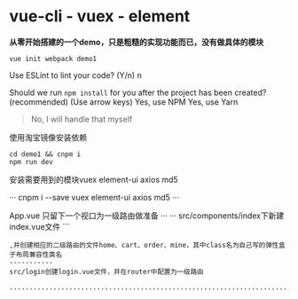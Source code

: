 # vue-cli - vuex - element
**从零开始搭建的一个demo，只是粗糙的实现功能而已，没有做具体的模块**

```
vue init webpack demo1
```

Use ESLint to lint your code? (Y/n) n

Should we run `npm install` for you after the project has been created? (recommended) (Use arrow keys)
Yes, use NPM
Yes, use Yarn
>No, I will handle that myself

使用淘宝镜像安装依赖
```
cd demo1 && cnpm i 
npm run dev
```
安装需要用到的模块vuex element-ui axios md5 

···
cnpm i --save vuex element-ui axios md5 
···

App.vue  只留下一个视口为一级路由做准备
···
<template>
  <div id="app">
    <router-view/>
  </div>
</template>
···
src/components/index下新建index.vue文件
```
<template>
  <div id="app" class="flex flex-v">
    <header class="flex flex-hc flex-vc"><h1>我是头部</h1></header>
    <main class="flex1">
      <div class="mainall">
        <router-view/>
      </div>
    </main>
    <footer class="flex flex-hsb flex-vc">
      <router-link to="/index/home">home</router-link>
      <router-link to="/index/cart">cart</router-link>
      <router-link to="/index/order">order</router-link>
      <router-link to="/index/mine">mine</router-link>
    </footer>
  </div>
</template>

<script>

  export default {
    name: 'App' ,
    data () {
      return {
        msg: 'test'
      }
    } ,
    mounted () {
      let path = this.$route.path;
      if ( path.indexOf( "/home" ) !== -1 ) {
        this.$store.state.msg = "home"
      }else if ( path.indexOf( "/cart" ) !== -1 ) {
        this.$store.state.msg = "cart"
      }else if ( path.indexOf( "/order" ) !== -1 ) {
        this.$store.state.msg = "order"
      }else if ( path.indexOf( "/mine" ) !== -1 ) {
        this.$store.state.msg = "mine"
      }

    } ,
    methods: {
      changehead ( val ) {
        let str = val.currentTarget.innerHTML;
        this.$store.state.msg = str
      }
    }
  }
</script>

<style>
  html, body {
    height: 100%;
  }

  #app {
    height: 100%;
  }

  header {
    height: 5rem;
    border-bottom: 1px solid #999;
  }

  main {
    overflow: auto;
  }

  main::-webkit-scrollbar {
    display: none;
  }
.mainall{
  height:100%;
}
  footer {
    height: 5rem;
    border-top: 1px solid #999;
    /*padding:0 1.2rem;*/
  }

  footer a:not(:first-child) {
    border-left: 1px solid #999;
  }

  footer a {
    -webkit-box-flex: 1; /* OLD - iOS 6-, Safari 3.1-6 */
    -moz-box-flex: 1; /* OLD - Firefox 19- */
    -webkit-flex: 1; /* Chrome */
    -ms-flex: 1; /* IE 10 */
    flex: 1; /* NEW, Spec - Opera 12.1, Firefox 20+ */
    text-align: center;
  }
  .router-link-active{
    color:red;
  }
</style>
```
,并创建相应的二级路由的文件home、cart、order、mine，其中class名为自己写的弹性盒子布局兼容性类名
-----------
src/login创建login.vue文件，并在router中配置为一级路由

...........................................................................




